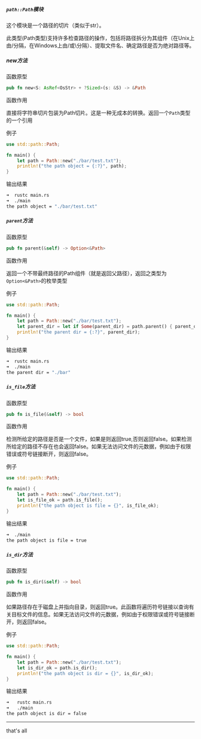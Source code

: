 ##### `path::Path`模块

这个模块是一个路径的切片（类似于str）。

此类型(Path类型)支持许多检查路径的操作，包括将路径拆分为其组件（在Unix上由/分隔，在Windows上由/或\分隔）、提取文件名、确定路径是否为绝对路径等。

##### new方法

函数原型

```rust
pub fn new<S: AsRef<OsStr> + ?Sized>(s: &S) -> &Path
```

函数作用

直接将字符串切片包装为Path切片。这是一种无成本的转换。返回一个`Path`类型的一个引用

例子

```rust
use std::path::Path;

fn main() {
    let path = Path::new("./bar/test.txt");
    println!("the path object = {:?}", path);
}
```

输出结果

```bash
➜  rustc main.rs
➜  ./main
the path object = "./bar/test.txt"
```

##### `parent`方法

函数原型

```rust
pub fn parent(&self) -> Option<&Path>
```

函数作用

返回一个不带最终路径的Path组件（就是返回父路径），返回之类型为`Option<&Path>`的枚举类型

例子

```rust
use std::path::Path;

fn main() {
    let path = Path::new("./bar/test.txt");
    let parent_dir = let if Some(parent_dir) = path.parent() { parent_dir } else { Path::new("") };
    println!("the parent dir = {:?}", parent_dir);
}
```

输出结果

```bash
➜  rustc main.rs
➜  ./main 
the parent dir = "./bar"
```

##### `is_file`方法

函数原型

```rust
pub fn is_file(&self) -> bool
```

函数作用

检测所给定的路径是否是一个文件，如果是则返回true,否则返回false。如果检测所给定的路径不存在也会返回false。如果无法访问文件的元数据，例如由于权限错误或符号链接断开，则返回false。

例子

```rust
use std::path::Path;

fn main() {
    let path = Path::new("./bar/test.txt");
    let is_file_ok = path.is_file();
    println!("the path object is file = {}", is_file_ok);
}
```

输出结果

```bash
➜  ./main
the path object is file = true

```

##### `is_dir`方法

函数原型

```rust
pub fn is_dir(&self) -> bool
```

函数作用

如果路径存在于磁盘上并指向目录，则返回true。此函数将遍历符号链接以查询有关目标文件的信息。如果无法访问文件的元数据，例如由于权限错误或符号链接断开，则返回false。

例子

```rust
use std::path::Path;

fn main() {
    let path = Path::new("./bar/test.txt");
    let is_dir_ok = path.is_dir();
    println!("the path object is dir = {}", is_dir_ok);
}
```

输出结果

```bash
➜   rustc main.rs
➜   ./main 
the path object is dir = false
```





---

that's all